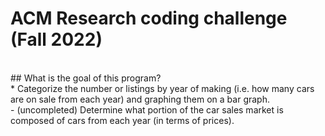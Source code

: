 # ACM Research coding challenge (Fall 2022)
<br> 
## What is the goal of this program? 
<br>
* Categorize the number or listings by year of making (i.e. how many cars are on sale from each year) and graphing them on a bar graph. 
<br>
- (uncompleted) Determine what portion of the car sales market is composed of cars from each year (in terms of prices).
